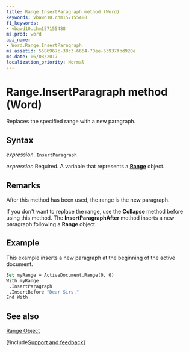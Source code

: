 ```yaml
---
title: Range.InsertParagraph method (Word)
keywords: vbawd10.chm157155488
f1_keywords:
- vbawd10.chm157155488
ms.prod: word
api_name:
- Word.Range.InsertParagraph
ms.assetid: 5686967c-38c3-6664-70ee-53937fbd920e
ms.date: 06/08/2017
localization_priority: Normal
---
```



# Range.InsertParagraph method (Word)

Replaces the specified range with a new paragraph.


## Syntax

_expression_. `InsertParagraph`

_expression_ Required. A variable that represents a **[Range](Word.Range.md)** object.


## Remarks

After this method has been used, the range is the new paragraph.

If you don't want to replace the range, use the  **Collapse** method before using this method. The **InsertParagraphAfter** method inserts a new paragraph following a **Range** object.


## Example

This example inserts a new paragraph at the beginning of the active document.


```vb
Set myRange = ActiveDocument.Range(0, 0) 
With myRange 
 .InsertParagraph 
 .InsertBefore "Dear Sirs," 
End With
```


## See also


[Range Object](Word.Range.md)

[!include[Support and feedback](~/includes/feedback-boilerplate.md)]